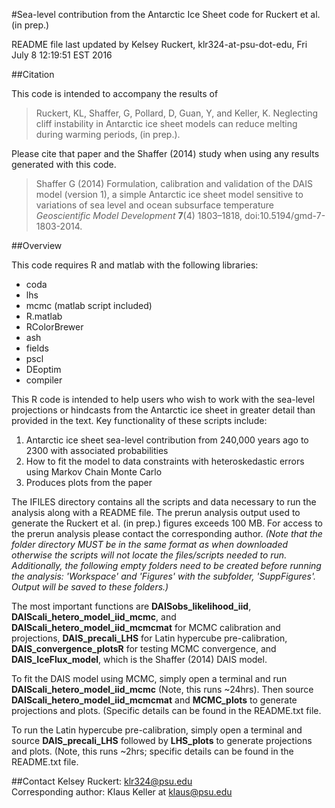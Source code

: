#Sea-level contribution from the Antarctic Ice Sheet code for Ruckert et al. (in prep.)

README file last updated by Kelsey Ruckert, klr324-at-psu-dot-edu, Fri July 8 12:19:51 EST 2016

##Citation

This code is intended to accompany the results of

>Ruckert, KL, Shaffer, G, Pollard, D, Guan, Y, and Keller, K. Neglecting cliff instability in Antarctic ice sheet models can reduce melting during warming periods, (in prep.).

Please cite that paper and the Shaffer (2014) study when using any results generated with this code.

>Shaffer G (2014) Formulation, calibration and validation of the DAIS model (version 1), a simple Antarctic ice sheet model sensitive to variations of sea level and ocean subsurface temperature _Geoscientific Model Development_ **7**(4) 1803–1818, doi:10.5194/gmd-7-1803-2014.

##Overview

This code requires R and matlab with the following libraries:
- coda
- lhs
- mcmc (matlab script included)
- R.matlab
- RColorBrewer
- ash
- fields
- pscl
- DEoptim
- compiler

This R code is intended to help users who wish to work with the sea-level projections or hindcasts from the Antarctic ice sheet in greater detail than provided in the text. Key functionality of these scripts include:

1. Antarctic ice sheet sea-level contribution from 240,000 years ago to 2300 with associated probabilities
2. How to fit the model to data constraints with heteroskedastic errors using Markov Chain Monte Carlo
3. Produces plots from the paper

The IFILES directory contains all the scripts and data necessary to run the analysis along with a README file. The prerun analysis output used to generate the Ruckert et al. (in prep.) figures exceeds 100 MB. For access to the prerun analysis please contact the corresponding author. _(Note that the folder directory MUST be in the same format as when downloaded otherwise the scripts will not locate the files/scripts needed to run. Additionally, the following empty folders need to be created before running the analysis: 'Workspace' and 'Figures' with the subfolder, 'SuppFigures'. Output will be saved to these folders.)_

The most important functions are **DAISobs_likelihood_iid**, **DAIScali_hetero_model_iid_mcmc**, and **DAIScali_hetero_model_iid_mcmcmat** for MCMC calibration and projections, **DAIS_precali_LHS** for Latin hypercube pre-calibration,  **DAIS_convergence_plotsR** for testing MCMC convergence, and **DAIS_IceFlux_model**, which is the Shaffer (2014) DAIS model.

To fit the DAIS model using MCMC, simply open a terminal and run **DAIScali_hetero_model_iid_mcmc** (Note, this runs ~24hrs). Then source **DAIScali_hetero_model_iid_mcmcmat** and **MCMC_plots** to generate projections and plots. (Specific details can be found in the README.txt file.

To run the Latin hypercube pre-calibration, simply open a terminal and source **DAIS_precali_LHS** followed by **LHS_plots** to generate projections and plots. (Note, this runs ~2hrs; specific details can be found in the README.txt file.

##Contact
Kelsey Ruckert: <klr324@psu.edu>  
Corresponding author: Klaus Keller at <klaus@psu.edu>
